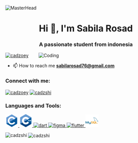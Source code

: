 ![MasterHead](https://cdn.discordapp.com/attachments/957671708058325032/1182783116893495367/w8ZJLtJbmuph.gif?ex=6585f39e&is=65737e9e&hm=cfc5406bf191d085c3e6b4f736aad1e883f31c51c8d545942d1d308fbb098414&)
<h1 align="center">Hi 👋, I'm Sabila Rosad</h1>
<h3 align="center">A passionate student from indonesia</h3>
<img align="right" alt="Coding" width="400" src="https://cdn.discordapp.com/attachments/957671708058325032/1182779762951848097/e426702edf874b181aced1e2fa5c6cde.gif?ex=6585f07e&is=65737b7e&hm=8e90515fe786c6a197a053a55e5ad60005293804e806933abea2b599ec7d5d92&">
<p align="left"> <a href="https://twitter.com/cadzoey" target="blank"><img src="https://img.shields.io/twitter/follow/cadzoey?logo=twitter&style=for-the-badge" alt="cadzoey" /></a> </p>

- 📫 How to reach me **sabilarosad76@gmail.com**

<h3 align="left">Connect with me:</h3>
<p align="left">
<a href="https://twitter.com/cadzoey" target="blank"><img align="center" src="https://raw.githubusercontent.com/rahuldkjain/github-profile-readme-generator/master/src/images/icons/Social/twitter.svg" alt="cadzoey" height="30" width="40" /></a>
<a href="https://instagram.com/cadzshi" target="blank"><img align="center" src="https://raw.githubusercontent.com/rahuldkjain/github-profile-readme-generator/master/src/images/icons/Social/instagram.svg" alt="cadzshi" height="30" width="40" /></a>
</p>

<h3 align="left">Languages and Tools:</h3>
<p align="left"> <a href="https://www.cprogramming.com/" target="_blank" rel="noreferrer"> <img src="https://raw.githubusercontent.com/devicons/devicon/master/icons/c/c-original.svg" alt="c" width="40" height="40"/> </a> <a href="https://www.w3schools.com/cpp/" target="_blank" rel="noreferrer"> <img src="https://raw.githubusercontent.com/devicons/devicon/master/icons/cplusplus/cplusplus-original.svg" alt="cplusplus" width="40" height="40"/> </a> <a href="https://dart.dev" target="_blank" rel="noreferrer"> <img src="https://www.vectorlogo.zone/logos/dartlang/dartlang-icon.svg" alt="dart" width="40" height="40"/> </a> <a href="https://www.figma.com/" target="_blank" rel="noreferrer"> <img src="https://www.vectorlogo.zone/logos/figma/figma-icon.svg" alt="figma" width="40" height="40"/> </a> <a href="https://flutter.dev" target="_blank" rel="noreferrer"> <img src="https://www.vectorlogo.zone/logos/flutterio/flutterio-icon.svg" alt="flutter" width="40" height="40"/> </a> <a href="https://www.mysql.com/" target="_blank" rel="noreferrer"> <img src="https://raw.githubusercontent.com/devicons/devicon/master/icons/mysql/mysql-original-wordmark.svg" alt="mysql" width="40" height="40"/> </a> </p>

<p><img align="left" src="https://github-readme-stats.vercel.app/api/top-langs?username=cadzshi&show_icons=true&locale=en&layout=compact" alt="cadzshi" /></p>

<p>&nbsp;<img align="center" src="https://github-readme-stats.vercel.app/api?username=cadzshi&show_icons=true&locale=en" alt="cadzshi" /></p>
